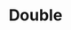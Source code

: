 ---
id_key: d
image: image_00004.jpg
thumbnail: thumb_image_00004.jpg
title: Double
dimensions: '1440 x 500 each '
medium: Acrylic paint on studio wall
year: '2010'
artist: Wayne Nathaniel  
notes: 'yearning soon becomes manipulated

'
galleries: "- apple   - orange"
permalink: "/new/d.html"
layout: single-work
---